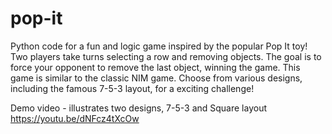 # pop-it
Python code for a fun and logic game inspired by the popular Pop It toy! Two players take turns selecting a row and removing objects. The goal is to force your opponent to remove the last object, winning the game. This game is similar to the classic NIM game. Choose from various designs, including the famous 7-5-3 layout, for a exciting challenge!

Demo video - illustrates two designs, 7-5-3 and Square layout 
https://youtu.be/dNFcz4tXcOw
